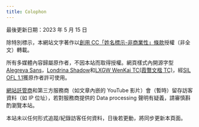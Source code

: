 ```yaml
---
title: Colophon
---
```


最後更新日期：2023 年 5 月 15 日

除特別標示，本網站文字著作以[創用 CC「姓名標示-非商業性」條款](https://spdx.org/licenses/CC-BY-NC-4.0.html)授權（非全文）轉載。

所有多媒體內容歸屬原作者，不因本站而取得授權。網頁樣式內開源字型[Alegreya Sans](https://github.com/fontsource/fontsource/tree/main/fonts/google/alegreya-sans)，[Londrina Shadow](https://github.com/fontsource/fontsource/tree/main/fonts/google/londrina-shadow)和[LXGW WenKai TC(霞鶩文楷 TC)](https://github.com/lxgw/LxgwWenkaiTC)，經[SIL OFL 1.1](https://scripts.sil.org/OFL)獲原作者許可使用。

[網站託管商](https://firebase.google.com/support/privacy)和第三方服務商（如文章內嵌的 YouTube 影片）會（暫時）留存訪客資料（如 IP 位址），若對服務商提供的 Data processing 聲明有疑義，請審慎斟酌瀏覽本站。

本站未以任何形式追蹤/紀錄訪客任何資料，日後若更動，將同步更新本頁面。
